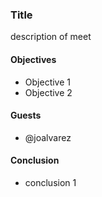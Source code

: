 
### Title
description of meet

#### Objectives
- Objective 1
- Objective 2

#### Guests
- @joalvarez

#### Conclusion
- conclusion 1

